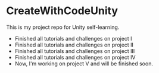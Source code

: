 # CreateWithCodeUnity
This is my project repo for Unity self-learning.
- Finished all tutorials and challenges on project I
- Finished all tutorials and challenges on project II
- Finished all tutorials and challenges on project III
- Finished all tutorials and challenges on project IV
- Now, I'm working on project V and will be finished soon.
